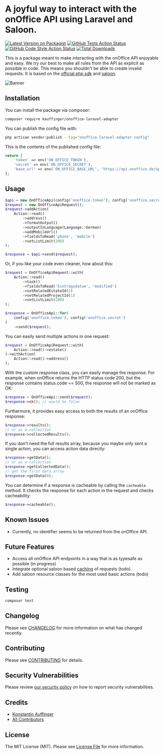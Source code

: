 # A joyful way to interact with the onOffice API using Laravel and Saloon.

[![Latest Version on Packagist](https://img.shields.io/packagist/v/kauffinger/onoffice-laravel-adapter.svg?style=flat-square)](https://packagist.org/packages/kauffinger/onoffice-laravel-adapter)
[![GitHub Tests Action Status](https://img.shields.io/github/actions/workflow/status/kauffinger/onoffice-laravel-adapter/run-tests.yml?branch=main&label=tests&style=flat-square)](https://github.com/kauffinger/onoffice-laravel-adapter/actions?query=workflow%3Arun-tests+branch%3Amain)
[![GitHub Code Style Action Status](https://img.shields.io/github/actions/workflow/status/kauffinger/onoffice-laravel-adapter/fix-php-code-style-issues.yml?branch=main&label=code%20style&style=flat-square)](https://github.com/kauffinger/onoffice-laravel-adapter/actions?query=workflow%3A"Fix+PHP+code+style+issues"+branch%3Amain)
[![Total Downloads](https://img.shields.io/packagist/dt/kauffinger/onoffice-laravel-adapter.svg?style=flat-square)](https://packagist.org/packages/kauffinger/onoffice-laravel-adapter)

This is a package meant to make interacting with the onOffice API enjoyable and easy. We try our best to make all rules from the API as explicit as possible in code. This means you shouldn't be able to create invalid requests.
It is based on the [official php sdk](https://github.com/onOfficeGmbH/sdk) and [saloon](https://github.com/saloonphp/saloon).

![Banner](banner.png)

## Installation

You can install the package via composer:

```bash
composer require kauffinger/onoffice-laravel-adapter
```

You can publish the config file with:

```bash
php artisan vendor:publish --tag="onoffice-laravel-adapter-config"
```

This is the contents of the published config file:

```php
return [
    'token' => env('ON_OFFICE_TOKEN'),
    'secret' => env('ON_OFFICE_SECRET'),
    'base_url' => env('ON_OFFICE_BASE_URL', 'https://api.onoffice.de/api/stable/api.php'),
];
```

## Usage

```php
$api = new OnOfficeApi(config('onoffice.token'), config('onoffice.secret'));
$request = new OnOfficeApiRequest();
$request->addAction(
    Action::read()
        ->address()
        ->formatOutput()
        ->outputInLanguage(Language::German)
        ->addMobileUrl()
        ->fieldsToRead('phone', 'mobile')
        ->setListLimit(200)
);

$response = $api->send($request);
```

Or, if you like your code even cleaner, how about this:

```php
$request = OnOfficeApiRequest::with(
    Action::read()
        ->task()
        ->fieldsToRead('Eintragsdatum', 'modified')
        ->setRelatedEstateId(2)
        ->setRelatedProjectId(1)
        ->setListLimit(200)
);

$response = OnOfficeApi::for(
    config('onoffice.token'), config('onoffice.secret')
)
    ->send($request);
```

You can easily send multiple actions in one request:

```php
$request = OnOfficeApiRequest::with(
    Action::read()->estate()
)->withAction(
    Action::read()->address()
);
```

With the custom response class, you can easily manage the response.
For example, when onOffice returns the HTTP status code 200,
but the response contains status.code == 500, the response will not
be marked as OK:

```php
$response = OnOfficeApi::send($request);
$response->ok(); // would be false
```

Furthermore, it provides easy access to both the results of an onOffice response:

```php
$response->results();
// or as a collection
$response->collectedResults();
```

If you don't need the full results array, because you maybe only sent a single action, you can access action data
directly:

```php
$response->getData();
// or as a collection
$response->getCollectedData();
// get the first data array
$response->getData(0);
```

You can determine if a response is cacheable by calling the `cacheable` method.
It checks the response for each action in the request and checks cacheability:

```php
$response->cacheable();
```
## Known Issues

- Currently, no identifier seems to be returned from the onOffice API.


## Future Features

-   Access all onOffice API endpoints in a way that is as typesafe as possible (in progress)
-   Integrate optional saloon based [caching](https://docs.saloon.dev/official-plugins/caching-responses) of requests (todo)
-   Add saloon resource classes for the most used basic actions (todo)

## Testing

```bash
composer test
```

## Changelog

Please see [CHANGELOG](CHANGELOG.md) for more information on what has changed recently.

## Contributing

Please see [CONTRIBUTING](CONTRIBUTING.md) for details.

## Security Vulnerabilities

Please review [our security policy](../../security/policy) on how to report security vulnerabilities.

## Credits

-   [Konstantin Auffinger](https://github.com/kauffinger)
-   [All Contributors](../../contributors)

## License

The MIT License (MIT). Please see [License File](LICENSE.md) for more information.
